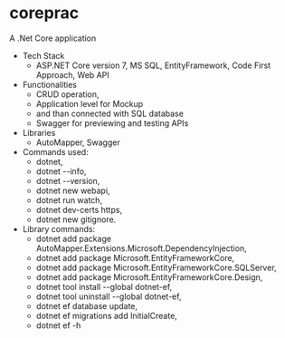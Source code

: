 # coreprac
A .Net Core application
* Tech Stack
  - ASP.NET Core version 7, MS SQL, EntityFramework, Code First Approach, Web API
* Functionalities
  - CRUD operation,
  - Application level for Mockup
  - and than connected with SQL database
  - Swagger for previewing and testing APIs
* Libraries
  - AutoMapper, Swagger
* Commands used: 
  - dotnet, 
  - dotnet --info,
  - dotnet --version, 
  - dotnet new webapi, 
  - dotnet run watch, 
  - dotnet dev-certs https, 
  - dotnet new gitignore.
* Library commands: 
  - dotnet add package AutoMapper.Extensions.Microsoft.DependencyInjection, 
  - dotnet add package Microsoft.EntityFrameworkCore, 
  - dotnet add package Microsoft.EntityFrameworkCore.SQLServer, 
  - dotnet add package Microsoft.EntityFrameworkCore.Design, 
  - dotnet tool install --global dotnet-ef, 
  - dotnet tool uninstall --global dotnet-ef, 
  - dotnet ef database update, 
  - dotnet ef migrations add InitialCreate, 
  - dotnet ef -h
